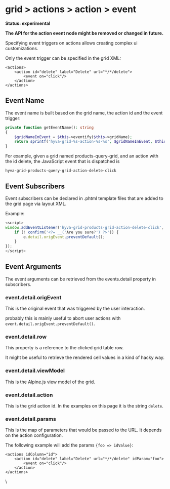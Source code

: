 # grid > actions > action > event

**Status: experimental**


**The API for the action event node might be removed or changed in future.**


Specifying event triggers on actions allows creating complex ui customizations.


Only the event trigger can be specified in the grid XML:


```markup
<actions>
    <action id="delete" label="Delete" url="*/*/delete">
        <event on="click"/>
    </action>
</actions>
```


## Event Name


The event name is built based on the grid name, the action id and the event trigger:


```php
private function getEventName(): string
{
    $gridNameInEvent = $this->eventify($this->gridName);
    return sprintf('hyva-grid-%s-action-%s-%s', $gridNameInEvent, $this->eventify($this->targetId), $this->on);
}
```


For example, given a grid named products-query-grid, and an action with the id delete, the JavaScript event that is dispatched is


`hyva-grid-products-query-grid-action-delete-click`


## Event Subscribers

Event subscribers can be declared in .phtml template files that are added to the grid page via layout XML.


Example:

```javascript
<script>
window.addEventListener('hyva-grid-products-grid-action-delete-click', e => {
    if (! confirm('<?= __('Are you sure?') ?>')) {
        e.detail.origEvent.preventDefault();
    }
});
</script>
```


## Event Arguments

The event arguments can be retrieved from the events.detail property in subscribers.

### event.detail.origEvent

This is the original event that was triggered by the user interaction.

probably this is mainly useful to abort user actions with `event.detail.origEvent.preventDefault()`.

### event.detail.row

This property is a reference to the clicked grid table row.

It might be useful to retrieve the rendered cell values in a kind of hacky way.

### event.detail.viewModel

This is the Alpine.js view model of the grid.

### event.detail.action

This is the grid action id. In the examples on this page it is the string `delete`.

### event.detail.params

This is the map of parameters that would be passed to the URL. It depends on the action configuration.

The following example will add the params `{foo => idValue}`:

```markup
<actions idColumn="id">
    <action id="delete" label="Delete" url="*/*/delete" idParam="foo">
        <event on="click"/>
    </action>
</actions>
```


\

